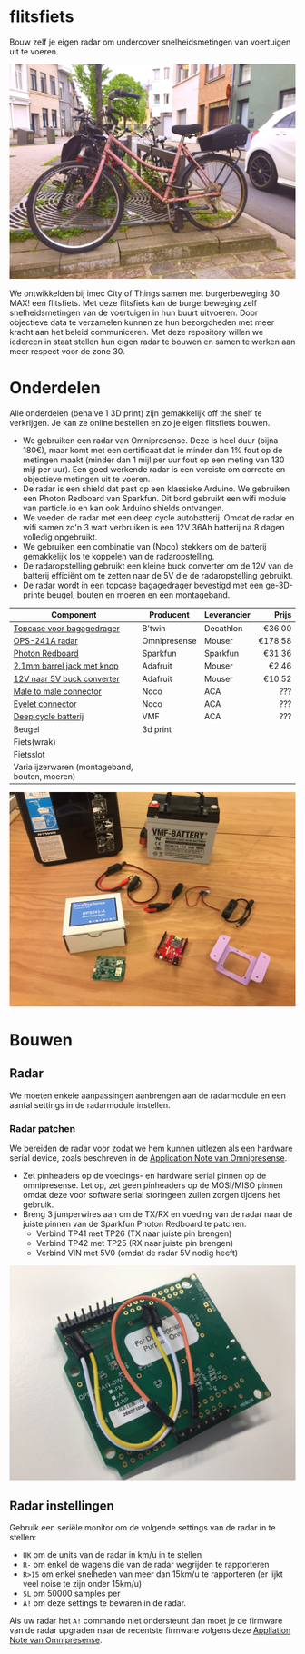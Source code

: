 # flitsfiets

Bouw zelf je eigen radar om undercover snelheidsmetingen van voertuigen uit te voeren.

![De flitsfiets](images/flitsfiets.jpg)

We ontwikkelden bij imec City of Things samen met burgerbeweging 30 MAX! een flitsfiets. Met deze flitsfiets kan de burgerbeweging zelf snelheidsmetingen van de voertuigen in hun buurt uitvoeren. Door objectieve data te verzamelen kunnen ze hun bezorgdheden met meer kracht aan het beleid communiceren. Met deze repository willen we iedereen in staat stellen hun eigen radar te bouwen en samen te werken aan meer respect voor de zone 30.

# Onderdelen

Alle onderdelen (behalve 1 3D print) zijn gemakkelijk off the shelf te verkrijgen. Je kan ze online bestellen en zo je eigen flitsfiets 
bouwen. 

* We gebruiken een radar van Omnipresense. Deze is heel duur (bijna 180€), maar komt met een certificaat dat ie minder dan 1% fout op de metingen maakt (minder dan 1 mijl per uur fout op een meting van 130 mijl per uur). Een goed werkende radar is een vereiste om correcte en objectieve metingen uit te voeren.
* De radar is een shield dat past op een klassieke Arduino. We gebruiken een Photon Redboard van Sparkfun. Dit bord gebruikt een wifi module van particle.io en kan ook Arduino shields ontvangen.
* We voeden de radar met een deep cycle autobatterij. Omdat de radar en wifi samen zo'n 3 watt verbruiken is een 12V 36Ah batterij na 8 dagen volledig opgebruikt.
* We gebruiken een combinatie van (Noco) stekkers om de batterij gemakkelijk los te koppelen van de radaropstelling.
* De radaropstelling gebruikt een kleine buck converter om de 12V van de batterij efficiënt om te zetten naar de 5V die de radaropstelling gebruikt.
* De radar wordt in een topcase bagagedrager bevestigd met een ge-3D-printe beugel, bouten en moeren en een montageband.

| Component | Producent | Leverancier | Prijs |
| ------------- | ------------- | --- | -----: |
| [Topcase voor bagagedrager](https://www.decathlon.be/nl/p/topcase-voor-bagagedrager-fiets-onesecondclip/_/R-p-160375?mc=8396337&c=ZWART) | B'twin | Decathlon | €36.00 |
| [OPS-241A radar](https://www.mouser.be/ProductDetail/203-OPS241ACWRP) | Omnipresense | Mouser |   €178.58 |
| [Photon Redboard](https://www.sparkfun.com/products/13321) | Sparkfun | Sparkfun | €31.36 |
| [2.1mm barrel jack met knop](https://www.mouser.be/ProductDetail/485-1125) | Adafruit | Mouser | €2.46 |
| [12V naar 5V buck converter](https://www.mouser.be/ProductDetail/485-1385) | Adafruit | Mouser | €10.52 |
| [Male to male connector](http://www.accucentrale.com/docs/webshop.asp?act=item&itemcode=GC013) | Noco | ACA | ??? |
| [Eyelet connector](http://www.accucentrale.com/docs/webshop.asp?act=item&itemcode=GC002) | Noco | ACA | ??? |
| [Deep cycle batterij](http://www.accucentrale.com/docs/webshop.asp?act=item&itemcode=DC36-12) | VMF | ACA | ??? |
| Beugel | 3d print | |
| Fiets(wrak) | | |
| Fietsslot | | |
| Varia ijzerwaren (montageband, bouten, moeren) | | |

![Off the shelf onderdelen](images/componenten.jpg)

# Bouwen

## Radar

We moeten enkele aanpassingen aanbrengen aan de radarmodule en een aantal settings in de radarmodule instellen.

### Radar patchen

We bereiden de radar voor zodat we hem kunnen uitlezen als een hardware serial device, zoals beschreven in de [Application Note van Omnipresense](https://omnipresense.com/wp-content/uploads/2018/11/AN-014-B_UART-and-Arduino-Support.pdf).

* Zet pinheaders op de voedings- en hardware serial pinnen op de omnipresense. Let op, zet geen pinheaders op de MOSI/MISO pinnen omdat deze voor software serial storingeen zullen zorgen tijdens het gebruik.
* Breng 3 jumperwires aan om de TX/RX en voeding van de radar naar de juiste pinnen van de Sparkfun Photon Redboard te patchen.
  * Verbind TP41 met TP26 (TX naar juiste pin brengen)
  * Verbind TP42 met TP25 (RX naar juiste pin brengen)
  * Verbind VIN met 5V0 (omdat de radar 5V nodig heeft)

![Radar patches](images/radarpatches.jpg)

## Radar instellingen

Gebruik een seriële monitor om de volgende settings van de radar in te stellen:
* `UK` om de units van de radar in km/u in te stellen
* `R-` om enkel de wagens die van de radar wegrijden te rapporteren
* `R>15` om enkel snelheden van meer dan 15km/u te rapporteren (er lijkt veel noise te zijn onder 15km/u)
* `SL` om 50000 samples per 
* `A!` om deze settings te bewaren in de radar.

Als uw radar het `A!` commando niet ondersteunt dan moet je de firmware van de radar upgraden naar de recentste firmware volgens deze [Appliation Note van Omnipresense](https://omnipresense.com/wp-content/uploads/2018/11/AN-013-B_OPS241-Code-Update.pdf).
